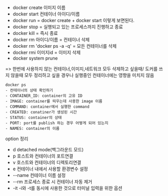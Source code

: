 - docker create 이미지 이름
- docker start 컨테이너 아이디/이름
- docker run = docker create + docker start 이렇게 보면된다.
- docker stop = 실행되고 있는 프로세스까지 진행하고 종료
- docker kill = 즉시 종료
- docker rm 아이디/이름 = 컨테이너 삭제
- docker rm 'docker ps -a -q' = 모든 컨테이너를 삭제
- docker rmi 이미지id = 이미지 삭제
- docker system prune

=> 한번에 사용하지 않는 컨테이너,이미지,네트워크 모두 삭제하고 싶을때/ 도커를 쓰지 않을때 모두 정리하고 싶을 경우나 실행중인 컨테이너에는 영향을 미치지 않음

```
docker ps
- 컨테이너의 상태 확인하기
- CONTAINER_ID: container의 고유 ID
- IMAGE: container를 띄우는데 사용한 image 이름
- COMMAND: container에서 실행한 command
- CREATED: conatiner가 생성된 시간
- STATUS: container의 상태
- PORT: port를 publish 하는 경우 어떻게 되어 있는지
- NAMES: container의 이름
```

option 정리

- d detached mode(백그라운드 모드)
- p 호스트와 컨테이너의 포트연결
- v 호스트와 컨테이너의 디렉토리연결
- e 컨테이너 내에서 사용할 환경변수 설정
  <br>
- --name 컨테이너 이름 설정
- --rm 프로세스 종료 시 컨테이너 자동 제거
- -it -i와 -t를 동시에 사용한 것으로 터미널 입력을 위한 옵션
